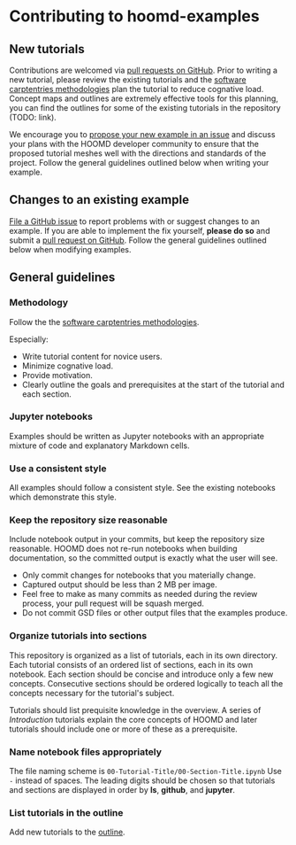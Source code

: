 # Contributing to hoomd-examples

## New tutorials

Contributions are welcomed via [pull requests on
GitHub](https://github.com/glotzerlab/hoomd-examples/pulls). Prior to writing a
new tutorial, please review the existing tutorials and the [software
carptentries methodologies](https://carpentries.github.io/instructor-training/)
plan the tutorial to reduce cognative load. Concept maps and outlines are
extremely effective tools for this planning, you can find the outlines for some
of the existing tutorials in the repository (TODO: link).

We encourage you to [propose your new example in an
issue](https://github.com/glotzerlab/hoomd-examples/issues/new?assignees=&labels=&template=new_example.md&title=)
and discuss your plans with the HOOMD developer community to ensure that the
proposed tutorial meshes well with the directions and standards of the project.
Follow the general guidelines outlined below when writing your example.

## Changes to an existing example

[File a GitHub
issue](https://github.com/glotzerlab/hoomd-examples/issues/new?assignees=&labels=&template=bug_report.md&title=)
to report problems with or suggest changes to an example. If you are able to
implement the fix yourself, **please do so** and submit a [pull request on
GitHub](https://github.com/glotzerlab/hoomd-examples/pulls). Follow the general
guidelines outlined below when modifying examples.

## General guidelines

### Methodology

Follow the the [software
carptentries methodologies](https://carpentries.github.io/instructor-training/).

Especially:

* Write tutorial content for novice users.
* Minimize cognative load.
* Provide motivation.
* Clearly outline the goals and prerequisites at the start of the tutorial and
  each section.

### Jupyter notebooks

Examples should be written as Jupyter notebooks with an appropriate mixture of
code and explanatory Markdown cells.

### Use a consistent style

All examples should follow a consistent style. See the existing notebooks which
demonstrate this style.

### Keep the repository size reasonable

Include notebook output in your commits, but keep the repository size
reasonable. HOOMD does not re-run notebooks when building documentation, so the
committed output is exactly what the user will see.

* Only commit changes for notebooks that you materially change.
* Captured output should be less than 2 MB per image.
* Feel free to make as many commits as needed during the review process, your
  pull request will be squash merged.
* Do not commit GSD files or other output files that the examples produce.

### Organize tutorials into sections

This repository is organized as a list of tutorials, each in its own directory.
Each tutorial consists of an ordered list of sections, each in its own notebook.
Each section should be concise and introduce only a few new concepts.
Consecutive sections should be ordered logically to teach all the concepts
necessary for the tutorial's subject.

Tutorials should list prequisite knowledge in the overview. A series of
*Introduction* tutorials explain the core concepts of HOOMD and later tutorials
should include one or more of these as a prerequisite.

### Name notebook files appropriately

The file naming scheme is `00-Tutorial-Title/00-Section-Title.ipynb` Use `-`
instead of spaces. The leading digits should be chosen so that tutorials and
sections are displayed in order by **ls**, **github**, and **jupyter**.

### List tutorials in the outline

Add new tutorials to the [outline](README.md).
